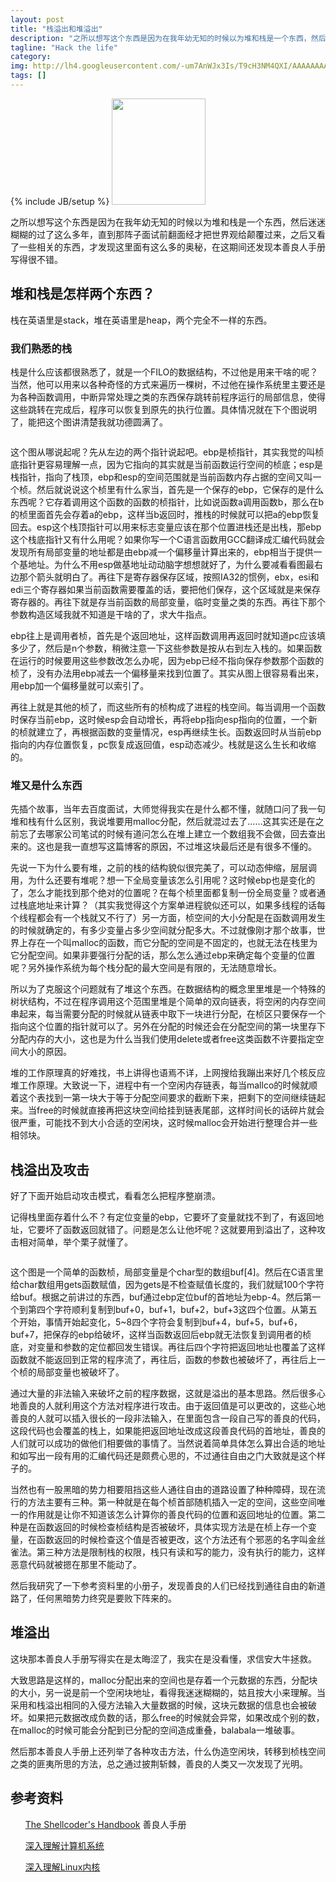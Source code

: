 ```yaml
---
layout: post
title: "栈溢出和堆溢出"
description: "之所以想写这个东西是因为在我年幼无知的时候以为堆和栈是一个东西，然后迷迷糊糊的过了这么多年，直到那阵子面试前翻面经才把世界观给颠覆过来，之后又看了一些相关的东西，才发现这里面有这么多的奥秘。"
tagline: "Hack the life"
category: 
img: http://lh4.googleusercontent.com/-um7AnWJx3Is/T9cH3NM4QXI/AAAAAAAAASc/mR1biDySqMo/s480/Stack_4.jpg
tags: []
---
```

{% include JB/setup %}
<img src="http://lh4.googleusercontent.com/-um7AnWJx3Is/T9cH3NM4QXI/AAAAAAAAASc/mR1biDySqMo/s480/Stack_4.jpg" alt="" style="width:150px;height:170px;">
<p>
    之所以想写这个东西是因为在我年幼无知的时候以为堆和栈是一个东西，然后迷迷糊糊的过了这么多年，直到那阵子面试前翻面经才把世界观给颠覆过来，之后又看了一些相关的东西，才发现这里面有这么多的奥秘，在这期间还发现本善良人手册写得很不错。
</p>
<h2>堆和栈是怎样两个东西？</h2>
<p>栈在英语里是stack，堆在英语里是heap，两个完全不一样的东西。</p>
<h3>我们熟悉的栈</h3>
<p>栈是什么应该都很熟悉了，就是一个FILO的数据结构，不过他是用来干啥的呢？当然，他可以用来以各种奇怪的方式来遍历一棵树，不过他在操作系统里主要还是为各种函数调用，中断异常处理之类的东西保存跳转前程序运行的局部信息，使得这些跳转在完成后，程序可以恢复到原先的执行位置。具体情况就在下个图说明了，能把这个图讲清楚我就功德圆满了。</p>
<img src="http://lh4.googleusercontent.com/-u6RsUf4DQ_I/T9bhTfScysI/AAAAAAAAARw/pGDLpfXjilM/s512/stack1.jpg" alt="" style="float:none;">
<p>这个图从哪说起呢？先从左边的两个指针说起吧。ebp是桢指针，其实我觉的叫桢底指针更容易理解一点，因为它指向的其实就是当前函数运行空间的桢底；esp是栈指针，指向了栈顶，ebp和esp的空间范围就是当前函数内存占据的空间又叫一个桢。然后就说说这个桢里有什么家当，首先是一个保存的ebp，它保存的是什么东西呢？它存着调用这个函数的函数的桢指针，比如说函数a调用函数b，那么在b的桢里面首先会存着a的ebp，这样当b返回时，推栈的时候就可以把a的ebp恢复回去。esp这个栈顶指针可以用来标志变量应该在那个位置进栈还是出栈，那ebp这个栈底指针又有什么用呢？如果你写一个C语言函数用GCC翻译成汇编代码就会发现所有局部变量的地址都是由ebp减一个偏移量计算出来的，ebp相当于提供一个基地址。为什么不用esp做基地址动动脑字想想就好了，为什么要减看看图最右边那个箭头就明白了。再往下是寄存器保存区域，按照IA32的惯例，ebx，esi和edi三个寄存器如果当前函数需要覆盖的话，要把他们保存，这个区域就是来保存寄存器的。再往下就是存当前函数的局部变量，临时变量之类的东西。再往下那个参数构造区域我就不知道是干啥的了，求大牛指点。</p>
<p>ebp往上是调用者桢，首先是个返回地址，这样函数调用再返回时就知道pc应该填多少了，然后是n个参数，稍微注意一下这些参数是按从右到左入栈的。如果函数在运行的时候要用这些参数改怎么办呢，因为ebp已经不指向保存参数那个函数的桢了，没有办法用ebp减去一个偏移量来找到位置了。其实从图上很容易看出来，用ebp加一个偏移量就可以索引了。</p>
<p>再往上就是其他的桢了，而这些所有的桢构成了进程的栈空间。每当调用一个函数时保存当前ebp，这时候esp会自动增长，再将ebp指向esp指向的位置，一个新的桢就建立了，再根据函数的变量情况，esp再继续生长。函数返回时从当前ebp指向的内存位置恢复，pc恢复成返回值，esp动态减少。栈就是这么生长和收缩的。</p>
<h3>堆又是什么东西</h3>
<p>先插个故事，当年去百度面试，大师觉得我实在是什么都不懂，就随口问了我一句堆和栈有什么区别，我说堆要用malloc分配，然后就混过去了……这其实还是在之前忘了去哪家公司笔试的时候有道问怎么在堆上建立一个数组我不会做，回去查出来的。这也是我一直想写这篇博客的原因，不过堆这块最后还是有很多不懂的。</p>
<p>先说一下为什么要有堆，之前的栈的结构貌似很完美了，可以动态伸缩，层层调用，为什么还要有堆呢？想一下全局变量该怎么引用呢？这时候ebp也是变化的了，怎么才能找到那个绝对的位置呢？在每个桢里面都复制一份全局变量？或者通过栈底地址来计算？（其实我觉得这个方案单进程貌似还可以，如果多线程的话每个线程都会有一个栈就又不行了）另一方面，桢空间的大小分配是在函数调用发生的时候就确定的，有多少变量占多少空间就分配多大。不过就像刚才那个故事，世界上存在一个叫malloc的函数，而它分配的空间是不固定的，也就无法在栈里为它分配空间。如果非要强行分配的话，那么怎么通过ebp来确定每个变量的位置呢？另外操作系统为每个栈分配的最大空间是有限的，无法随意增长。</p>
<p>所以为了克服这个问题就有了堆这个东西。在数据结构的概念里里堆是一个特殊的树状结构，不过在程序调用这个范围里堆是个简单的双向链表，将空闲的内存空间串起来，每当需要分配的时候就从链表中取下一块进行分配，在桢区只要保存一个指向这个位置的指针就可以了。另外在分配的时候还会在分配空间的第一块里存下分配内存的大小，这也是为什么当我们使用delete或者free这类函数不许要指定空间大小的原因。</p>
<p>堆的工作原理真的好难找，书上讲得也语焉不详，上网搜给我蹦出来好几个核反应堆工作原理。大致说一下，进程中有一个空闲内存链表，每当mallco的时候就顺着这个表找到一第一块大于等于分配空间要求的截断下来，把剩下的空间继续链起来。当free的时候就直接再把这块空间给挂到链表尾部，这样时间长的话碎片就会很严重，可能找不到大小合适的空闲块，这时候malloc会开始进行整理合并一些相邻块。</p>
<h2>栈溢出及攻击</h2>
<p>好了下面开始启动攻击模式，看看怎么把程序整崩溃。</p>
<p>记得栈里面存着什么不？有定位变量的ebp，它要坏了变量就找不到了，有返回地址，它要坏了函数返回就错了。问题是怎么让他坏呢？这就要用到溢出了，这种攻击相对简单，举个栗子就懂了。</p>
<img src="http://lh6.googleusercontent.com/-vA2mRdi04D0/T9b5zQQOknI/AAAAAAAAASA/C2yvLFz2l6E/s366/stack2.jpg" alt="">
<p>这个图是一个简单的函数桢，局部变量是个char型的数组buf[4]。然后在C语言里给char数组用gets函数赋值，因为gets是不检查赋值长度的，我们就赋100个字符给buf。根据之前讲过的东西，buf通过ebp定位buf的首地址为ebp-4。然后第一个到第四个字符顺利复制到buf+0，buf+1，buf+2，buf+3这四个位置。从第五个开始，事情开始起变化，5~8四个字符会复制到buf+4，buf+5，buf+6，buf+7，把保存的ebp给破坏，这样当函数返回后ebp就无法恢复到调用者的桢底，对变量和参数的定位都回发生错误。再往后四个字符把返回地址也覆盖了这样函数就不能返回到正常的程序流了，再往后，函数的参数也被破坏了，再往后上一个桢的局部变量也被破坏了。</p>
<p>通过大量的非法输入来破坏之前的程序数据，这就是溢出的基本思路。然后很多心地善良的人就利用这个方法对程序进行攻击。由于返回值是可以更改的，这些心地善良的人就可以插入很长的一段非法输入，在里面包含一段自己写的善良的代码，这段代码也会覆盖的栈上，如果能把返回地址改成这段善良代码的首地址，善良的人们就可以成功的做他们相要做的事情了。当然说着简单具体怎么算出合适的地址和如写出一段有用的汇编代码还是颇费心思的，不过通往自由之门大致就是这个样子的。</p>
<p>当然也有一股黑暗的势力相要阻挡这些人通往自由的道路设置了种种障碍，现在流行的方法主要有三种。第一种就是在每个桢首部随机插入一定的空间，这些空间唯一的作用就是让你不知道该怎么计算你的善良代码的位置和返回地址的位置。第二种是在函数返回的时候检查桢结构是否被破坏，具体实现方法是在桢上存一个变量，在函数返回的时候检查这个值是否被更改，这个方法还有个邪恶的名字叫金丝雀法。第三种方法是限制栈的权限，栈只有读和写的能力，没有执行的能力，这样恶意代码就被摁在那里不能动了。</p>
<p>然后我研究了一下参考资料里的小册子，发现善良的人们已经找到通往自由的新道路了，任何黑暗势力终究是要败下阵来的。</p>
<h2>堆溢出</h2>
<p>这块那本善良人手册写得实在是太晦涩了，我实在是没看懂，求信安大牛拯救。</p>
<p>大致思路是这样的，malloc分配出来的空间也是存着一个元数据的东西，分配块的大小，另一说是前一个空闲块地址，看得我迷迷糊糊的，姑且按大小来理解。当采用和栈溢出相同的入侵方法输入大量数据的时候，这块元数据的信息也会被破坏。如果把元数据改成负数的话，那么free的时候就会异常，如果改成个别的数，在malloc的时候可能会分配到已分配的空间造成重叠，balabala一堆破事。</p>
<p>然后那本善良人手册上还列举了各种攻击方法，什么伪造空闲块，转移到桢栈空间之类的匪夷所思的方法，总之通过披荆斩棘，善良的人类又一次发现了光明。</p>
<h2>参考资料</h2>
<ul><a href="http://book.douban.com/subject/2702069/">The Shellcoder's Handbook</a> 善良人手册</ul>
<ul><a href="http://book.douban.com/subject/5333562/">深入理解计算机系统</a></ul>
<ul><a href="http://book.douban.com/subject/2287506/">深入理解Linux内核</a></ul>
